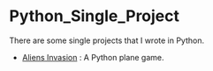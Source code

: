 # Python_Single_Project

There are some single projects that I wrote in Python.

- [Aliens Invasion](./) : A Python plane game.

